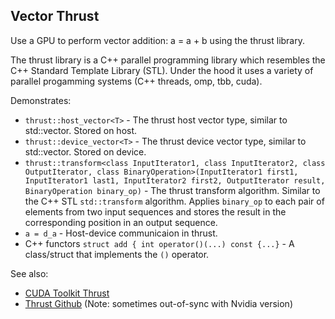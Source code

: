 ## Vector Thrust

Use a GPU to perform vector addition:
a = a + b
using the thrust library.

The thrust library is a C++ parallel programming library which resembles the C++ Standard Template Library (STL). Under the hood it uses a variety of parallel progamming systems (C++ threads, omp, tbb, cuda).

Demonstrates:
* `thrust::host_vector<T>` - The thrust host vector type, similar to std::vector<T>. Stored on host.
* `thrust::device_vector<T>` - The thrust device vector type, similar to std::vector<T>. Stored on device.
* `thrust::transform<class InputIterator1, class InputIterator2, class OutputIterator, class BinaryOperation>(InputIterator1 first1, InputIterator1 last1, InputIterator2 first2, OutputIterator result, BinaryOperation binary_op)` - The thrust transform algorithm. Similar to the C++ STL `std::transform` algorithm. Applies `binary_op` to each pair of elements from two input sequences and stores the result in the corresponding position in an output sequence.
*  `a = d_a` - Host-device communicaion in thrust.
* C++ functors `struct add { int operator()(...) const {...}` - A class/struct that implements the `()` operator.

See also:
* [CUDA Toolkit Thrust](https://docs.nvidia.com/cuda/thrust/)
* [Thrust Github](https://github.com/thrust/thrust) (Note: sometimes out-of-sync with Nvidia version)
